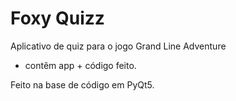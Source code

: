 # Foxy Quizz
 Aplicativo de quiz  para o jogo Grand Line Adventure

- contêm app + código feito.



Feito na base de código em PyQt5.
